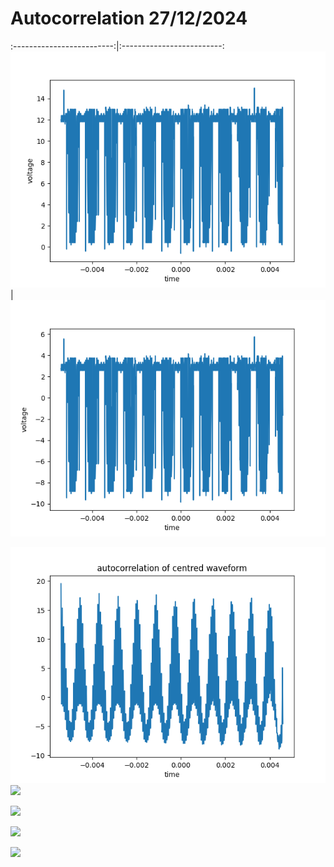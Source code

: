 # Autocorrelation 27/12/2024



:-------------------------:|:-------------------------:
![](../images/autocorrelation_27_12_24/uncentred_wave.png) | ![](../images/autocorrelation_27_12_24/centred_wave.png)


![](../images/autocorrelation_27_12_24/autocorrelation_centred.png)
![](../images/autocorrelation_27_12_24/)

![](../images/autocorrelation_27_12_24/)

![](../images/autocorrelation_27_12_24/)

![](../images/autocorrelation_27_12_24/)

